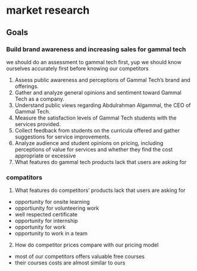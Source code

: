 # market research

## Goals

### Build brand awareness and increasing sales for gammal tech
we should do an assessment to gammal tech first, yup we should know ourselves accurately first before knowing our competitors

1. Assess public awareness and perceptions of Gammal Tech’s brand and offerings.
2. Gather and analyze general opinions and sentiment toward Gammal Tech as a company.
3. Understand public views regarding Abdulrahman Algammal, the CEO of Gammal Tech.
4. Measure the satisfaction levels of Gammal Tech students with the services provided.
5. Collect feedback from students on the curricula offered and gather suggestions for service improvements.
6. Analyze audience and student opinions on pricing, including perceptions of value for services and whether they find the cost appropriate or excessive
7. What features do gammal tech products lack that users are asking for

### compatitors

1. What features do competitors’ products lack that users are asking for
- opportunity for onsite learning
- opportiunity for volunteering work
- well respected certificate
- opportunity for internship
- opportunity for work
- opportunity to work in a team
2. How do competitor prices compare with our pricing model
- most of our competitors offers valuable free courses
- their courses costs are almost similar to ours
